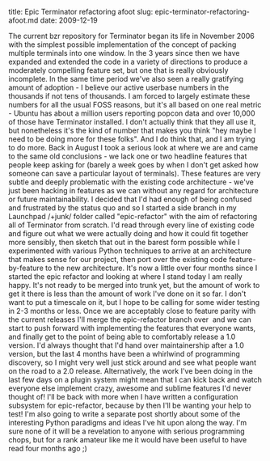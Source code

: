 title: Epic Terminator refactoring afoot
slug: epic-terminator-refactoring-afoot.md
date: 2009-12-19


The current bzr repository for Terminator began its life in November 2006 with the simplest possible implementation of the concept of packing multiple terminals into one window. In the 3 years since then we have expanded and extended the code in a variety of directions to produce a moderately compelling feature set, but one that is really obviously incomplete.
In the same time period we've also seen a really gratifying amount of adoption - I believe our active userbase numbers in the thousands if not tens of thousands. I am forced to largely estimate these numbers for all the usual FOSS reasons, but it's all based on one real metric - Ubuntu has about a million users reporting popcon data and over 10,000 of those have Terminator installed. I don't actually think that they all use it, but nonetheless it's the kind of number that makes you think "hey maybe I need to be doing more for these folks".
And I do think that, and I am trying to do more.
Back in August I took a serious look at where we are and came to the same old conclusions - we lack one or two headline features that people keep asking for (barely a week goes by when I don't get asked how someone can save a particular layout of terminals). These features are very subtle and deeply problematic with the existing code architecture - we've just been hacking in features as we can without any regard for architecture or future maintainability.
I decided that I'd had enough of being confused and frustrated by the status quo and so I started a side branch in my Launchpad /+junk/ folder called "epic-refactor" with the aim of refactoring all of Terminator from scratch. I'd read through every line of existing code and figure out what we were actually doing and how it could fit together more sensibly, then sketch that out in the barest form possible while I experimented with various Python techniques to arrive at an architecture that makes sense for our project, then port over the existing code feature-by-feature to the new architecture.
It's now a little over four months since I started the epic refactor and looking at where I stand today I am really happy. It's not ready to be merged into trunk yet, but the amount of work to get it there is less than the amount of work I've done on it so far. I don't want to put a timescale on it, but I hope to be calling for some wider testing in 2-3 months or less.
Once we are acceptably close to feature parity with the current releases I'll merge the epic-refactor branch over  and we can start to push forward with implementing the features that everyone wants, and finally get to the point of being able to comfortably release a 1.0 version.
I'd always thought that I'd hand over maintainership after a 1.0 version, but the last 4 months have been a whirlwind of programming discovery, so I might very well just stick around and see what people want on the road to a 2.0 release. Alternatively, the work I've been doing in the last few days on a plugin system might mean that I can kick back and watch everyone else implement crazy, awesome and sublime features I'd never thought of!
I'll be back with more when I have written a configuration subsystem for epic-refactor, because by then I'll be wanting your help to test!
I'm also going to write a separate post shortly about some of the interesting Python paradigms and ideas I've hit upon along the way. I'm sure none of it will be a revelation to anyone with serious programming chops, but for a rank amateur like me it would have been useful to have read four months ago ;)